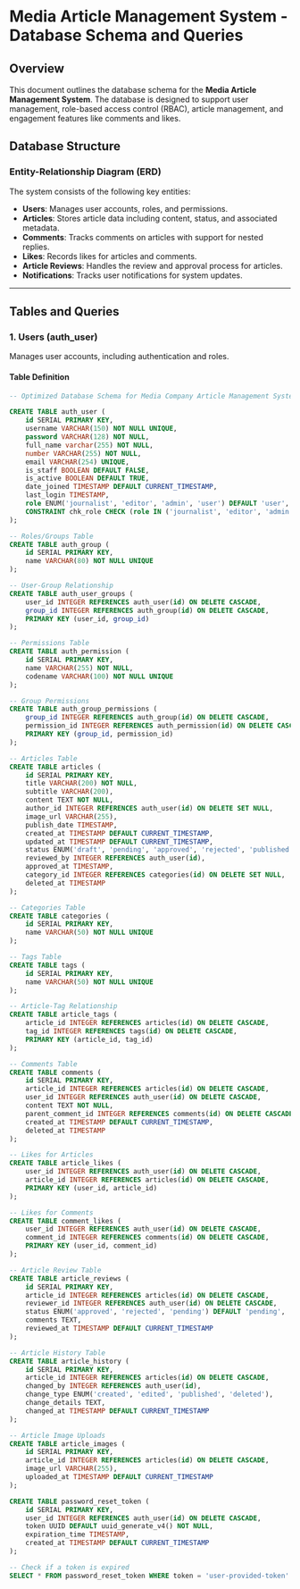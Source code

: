 # Media Article Management System - Database Schema and Queries

## Overview

This document outlines the database schema for the **Media Article Management System**. The database is designed to support user management, role-based access control (RBAC), article management, and engagement features like comments and likes.

## Database Structure

### Entity-Relationship Diagram (ERD)
The system consists of the following key entities:
- **Users**: Manages user accounts, roles, and permissions.
- **Articles**: Stores article data including content, status, and associated metadata.
- **Comments**: Tracks comments on articles with support for nested replies.
- **Likes**: Records likes for articles and comments.
- **Article Reviews**: Handles the review and approval process for articles.
- **Notifications**: Tracks user notifications for system updates.

---

## Tables and Queries

### 1. **Users (auth_user)**
Manages user accounts, including authentication and roles.

#### Table Definition
```sql
-- Optimized Database Schema for Media Company Article Management System

CREATE TABLE auth_user (
    id SERIAL PRIMARY KEY,
    username VARCHAR(150) NOT NULL UNIQUE,
    password VARCHAR(128) NOT NULL,
    full_name varchar(255) NOT NULL,
    number VARCHAR(255) NOT NULL,
    email VARCHAR(254) UNIQUE,
    is_staff BOOLEAN DEFAULT FALSE,
    is_active BOOLEAN DEFAULT TRUE,
    date_joined TIMESTAMP DEFAULT CURRENT_TIMESTAMP,
    last_login TIMESTAMP,
    role ENUM('journalist', 'editor', 'admin', 'user') DEFAULT 'user',
    CONSTRAINT chk_role CHECK (role IN ('journalist', 'editor', 'admin', 'user'))
);

-- Roles/Groups Table
CREATE TABLE auth_group (
    id SERIAL PRIMARY KEY,
    name VARCHAR(80) NOT NULL UNIQUE
);

-- User-Group Relationship
CREATE TABLE auth_user_groups (
    user_id INTEGER REFERENCES auth_user(id) ON DELETE CASCADE,
    group_id INTEGER REFERENCES auth_group(id) ON DELETE CASCADE,
    PRIMARY KEY (user_id, group_id)
);

-- Permissions Table
CREATE TABLE auth_permission (
    id SERIAL PRIMARY KEY,
    name VARCHAR(255) NOT NULL,
    codename VARCHAR(100) NOT NULL UNIQUE
);

-- Group Permissions
CREATE TABLE auth_group_permissions (
    group_id INTEGER REFERENCES auth_group(id) ON DELETE CASCADE,
    permission_id INTEGER REFERENCES auth_permission(id) ON DELETE CASCADE,
    PRIMARY KEY (group_id, permission_id)
);

-- Articles Table
CREATE TABLE articles (
    id SERIAL PRIMARY KEY,
    title VARCHAR(200) NOT NULL,
    subtitle VARCHAR(200),
    content TEXT NOT NULL,
    author_id INTEGER REFERENCES auth_user(id) ON DELETE SET NULL,
    image_url VARCHAR(255),
    publish_date TIMESTAMP,
    created_at TIMESTAMP DEFAULT CURRENT_TIMESTAMP,
    updated_at TIMESTAMP DEFAULT CURRENT_TIMESTAMP,
    status ENUM('draft', 'pending', 'approved', 'rejected', 'published') DEFAULT 'draft',
    reviewed_by INTEGER REFERENCES auth_user(id),
    approved_at TIMESTAMP,
    category_id INTEGER REFERENCES categories(id) ON DELETE SET NULL,
    deleted_at TIMESTAMP
);

-- Categories Table
CREATE TABLE categories (
    id SERIAL PRIMARY KEY,
    name VARCHAR(50) NOT NULL UNIQUE
);

-- Tags Table
CREATE TABLE tags (
    id SERIAL PRIMARY KEY,
    name VARCHAR(50) NOT NULL UNIQUE
);

-- Article-Tag Relationship
CREATE TABLE article_tags (
    article_id INTEGER REFERENCES articles(id) ON DELETE CASCADE,
    tag_id INTEGER REFERENCES tags(id) ON DELETE CASCADE,
    PRIMARY KEY (article_id, tag_id)
);

-- Comments Table
CREATE TABLE comments (
    id SERIAL PRIMARY KEY,
    article_id INTEGER REFERENCES articles(id) ON DELETE CASCADE,
    user_id INTEGER REFERENCES auth_user(id) ON DELETE CASCADE,
    content TEXT NOT NULL,
    parent_comment_id INTEGER REFERENCES comments(id) ON DELETE CASCADE,
    created_at TIMESTAMP DEFAULT CURRENT_TIMESTAMP,
    deleted_at TIMESTAMP
);

-- Likes for Articles
CREATE TABLE article_likes (
    user_id INTEGER REFERENCES auth_user(id) ON DELETE CASCADE,
    article_id INTEGER REFERENCES articles(id) ON DELETE CASCADE,
    PRIMARY KEY (user_id, article_id)
);

-- Likes for Comments
CREATE TABLE comment_likes (
    user_id INTEGER REFERENCES auth_user(id) ON DELETE CASCADE,
    comment_id INTEGER REFERENCES comments(id) ON DELETE CASCADE,
    PRIMARY KEY (user_id, comment_id)
);

-- Article Review Table
CREATE TABLE article_reviews (
    id SERIAL PRIMARY KEY,
    article_id INTEGER REFERENCES articles(id) ON DELETE CASCADE,
    reviewer_id INTEGER REFERENCES auth_user(id) ON DELETE CASCADE,
    status ENUM('approved', 'rejected', 'pending') DEFAULT 'pending',
    comments TEXT,
    reviewed_at TIMESTAMP DEFAULT CURRENT_TIMESTAMP
);

-- Article History Table
CREATE TABLE article_history (
    id SERIAL PRIMARY KEY,
    article_id INTEGER REFERENCES articles(id) ON DELETE CASCADE,
    changed_by INTEGER REFERENCES auth_user(id),
    change_type ENUM('created', 'edited', 'published', 'deleted'),
    change_details TEXT,
    changed_at TIMESTAMP DEFAULT CURRENT_TIMESTAMP
);

-- Article Image Uploads
CREATE TABLE article_images (
    id SERIAL PRIMARY KEY,
    article_id INTEGER REFERENCES articles(id) ON DELETE CASCADE,
    image_url VARCHAR(255),
    uploaded_at TIMESTAMP DEFAULT CURRENT_TIMESTAMP
);

CREATE TABLE password_reset_token (
    id SERIAL PRIMARY KEY,
    user_id INTEGER REFERENCES auth_user(id) ON DELETE CASCADE,
    token UUID DEFAULT uuid_generate_v4() NOT NULL,
    expiration_time TIMESTAMP,
    created_at TIMESTAMP DEFAULT CURRENT_TIMESTAMP
);

-- Check if a token is expired
SELECT * FROM password_reset_token WHERE token = 'user-provided-token' AND expiration_time > NOW();

